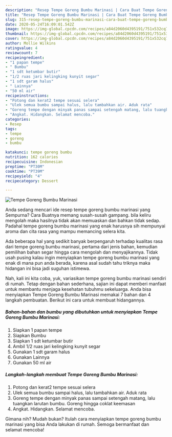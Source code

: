 ```yaml
---
description: "Resep Tempe Goreng Bumbu Marinasi | Cara Buat Tempe Goreng Bumbu Marinasi Yang Menggugah Selera"
title: "Resep Tempe Goreng Bumbu Marinasi | Cara Buat Tempe Goreng Bumbu Marinasi Yang Menggugah Selera"
slug: 315-resep-tempe-goreng-bumbu-marinasi-cara-buat-tempe-goreng-bumbu-marinasi-yang-menggugah-selera
date: 2020-05-24T16:09:01.542Z
image: https://img-global.cpcdn.com/recipes/a84d2060d4395191/751x532cq70/tempe-goreng-bumbu-marinasi-foto-resep-utama.jpg
thumbnail: https://img-global.cpcdn.com/recipes/a84d2060d4395191/751x532cq70/tempe-goreng-bumbu-marinasi-foto-resep-utama.jpg
cover: https://img-global.cpcdn.com/recipes/a84d2060d4395191/751x532cq70/tempe-goreng-bumbu-marinasi-foto-resep-utama.jpg
author: Mollie Wilkins
ratingvalue: 4
reviewcount: 7
recipeingredient:
- "1 papan tempe"
- " Bumbu"
- "1 sdt ketumbar butir"
- "1/2 ruas jari kelingking kunyit segar"
- "1 sdt garam halus"
- " Lainnya"
- "50 ml air"
recipeinstructions:
- "Potong dan kerat2 tempe sesuai selera"
- "Ulek semua bumbu sampai halus, lalu tambahkan air. Aduk rata"
- "Goreng tempe dengan minyak panas sampai setengah matang, lalu tuangkan larutan bumbu. Goreng hingga coklat keemasan"
- "Angkat. Hidangkan. Selamat mencoba."
categories:
- Resep
tags:
- tempe
- goreng
- bumbu

katakunci: tempe goreng bumbu 
nutrition: 162 calories
recipecuisine: Indonesian
preptime: "PT30M"
cooktime: "PT39M"
recipeyield: "4"
recipecategory: Dessert

---
```



![Tempe Goreng Bumbu Marinasi](https://img-global.cpcdn.com/recipes/a84d2060d4395191/751x532cq70/tempe-goreng-bumbu-marinasi-foto-resep-utama.jpg)

Anda sedang mencari ide resep tempe goreng bumbu marinasi yang Sempurna? Cara Buatnya memang susah-susah gampang. bila keliru mengolah maka hasilnya tidak akan memuaskan dan bahkan tidak sedap. Padahal tempe goreng bumbu marinasi yang enak harusnya sih mempunyai aroma dan cita rasa yang mampu memancing selera kita.



Ada beberapa hal yang sedikit banyak berpengaruh terhadap kualitas rasa dari tempe goreng bumbu marinasi, pertama dari jenis bahan, kemudian pemilihan bahan segar hingga cara mengolah dan menyajikannya. Tidak usah pusing kalau ingin menyiapkan tempe goreng bumbu marinasi yang enak di mana pun anda berada, karena asal sudah tahu triknya maka hidangan ini bisa jadi suguhan istimewa.


Nah, kali ini kita coba, yuk, variasikan tempe goreng bumbu marinasi sendiri di rumah. Tetap dengan bahan sederhana, sajian ini dapat memberi manfaat untuk membantu menjaga kesehatan tubuhmu sekeluarga. Anda bisa menyiapkan Tempe Goreng Bumbu Marinasi memakai 7 bahan dan 4 langkah pembuatan. Berikut ini cara untuk membuat hidangannya.

<!--inarticleads1-->

##### Bahan-bahan dan bumbu yang dibutuhkan untuk menyiapkan Tempe Goreng Bumbu Marinasi:

1. Siapkan 1 papan tempe
1. Siapkan  Bumbu
1. Siapkan 1 sdt ketumbar butir
1. Ambil 1/2 ruas jari kelingking kunyit segar
1. Gunakan 1 sdt garam halus
1. Gunakan  Lainnya
1. Gunakan 50 ml air




<!--inarticleads2-->

##### Langkah-langkah membuat Tempe Goreng Bumbu Marinasi:

1. Potong dan kerat2 tempe sesuai selera
1. Ulek semua bumbu sampai halus, lalu tambahkan air. Aduk rata
1. Goreng tempe dengan minyak panas sampai setengah matang, lalu tuangkan larutan bumbu. Goreng hingga coklat keemasan
1. Angkat. Hidangkan. Selamat mencoba.




Gimana nih? Mudah bukan? Itulah cara menyiapkan tempe goreng bumbu marinasi yang bisa Anda lakukan di rumah. Semoga bermanfaat dan selamat mencoba!
